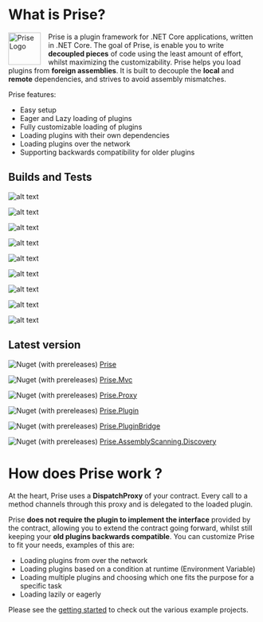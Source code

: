 # What is Prise?

<img src="https://github.com/merken/Prise/blob/master/docs/prise.png?raw=true" 
alt="Prise Logo" width="65" height="65" style="float:left; padding-right:15px;" />

Prise is a plugin framework for .NET Core applications, written in .NET Core.
The goal of Prise, is enable you to write **decoupled pieces** of code using the least amount of effort, whilst maximizing the customizability. Prise helps you load plugins from **foreign assemblies**. It is built to decouple the **local** and **remote** dependencies, and strives to avoid assembly mismatches.

Prise features:
- Easy setup
- Eager and Lazy loading of plugins
- Fully customizable loading of plugins
- Loading plugins with their own dependencies
- Loading plugins over the network
- Supporting backwards compatibility for older plugins

## Builds and Tests
![alt text](https://github.com/merken/prise/workflows/Prise%20Build%20.net%20core%202/badge.svg "Prise Build .NET CORE 2")

![alt text](https://github.com/merken/prise/workflows/Prise%20Build%20.net%20core%203/badge.svg "Prise Build .NET CORE 3")

![alt text](https://github.com/merken/prise/workflows/Prise%20unit%20tests/badge.svg "Prise Unit Tests")

![alt text](https://github.com/merken/prise/workflows/Prise%20integration%20tests%20.net%20core%202/badge.svg "Prise Integration Tests .Net Core 2")

![alt text](https://github.com/merken/prise/workflows/Prise%20integration%20tests%20.net%20core%203.0/badge.svg "Prise Integration Tests .Net Core 3.0")

![alt text](https://github.com/merken/prise/workflows/Prise%20backwards%20compatibility%20tests%20.net%20core%202%20on%203.1/badge.svg "Prise Backwards Compatibility Tests .Net Core 2 on 3")

![alt text](https://github.com/merken/prise/workflows/Prise%20backwards%20compatibility%20tests%20.net%20core%203.1/badge.svg "Prise Backwards Compatibility Tests .Net Core 3.1")

![alt text](https://github.com/merken/prise/workflows/Prise%20backwards%20compatibility%20tests%20.net%20core%203/badge.svg "Prise Backwards Compatibility Tests .Net Core 3")

![alt text](https://github.com/merken/prise/workflows/Prise%20backwards%20compatibility%20.net%20core%202/badge.svg "Prise Backwards Compatibility Tests .Net Core 2")

## Latest version
![Nuget (with prereleases)](https://img.shields.io/nuget/vpre/Prise) [Prise](https://www.nuget.org/packages/Prise) 

![Nuget (with prereleases)](https://img.shields.io/nuget/vpre/Prise.Mvc) [Prise.Mvc](https://www.nuget.org/packages/Prise.Mvc)

![Nuget (with prereleases)](https://img.shields.io/nuget/vpre/Prise.Proxy) [Prise.Proxy](https://www.nuget.org/packages/Prise.Proxy) 

![Nuget (with prereleases)](https://img.shields.io/nuget/vpre/Prise.Plugin) [Prise.Plugin](https://www.nuget.org/packages/Prise.Plugin) 

![Nuget (with prereleases)](https://img.shields.io/nuget/vpre/Prise.PluginBridge) [Prise.PluginBridge](https://www.nuget.org/packages/Prise.PluginBridge) 

![Nuget (with prereleases)](https://img.shields.io/nuget/vpre/Prise.AssemblyScanning.Discovery) [Prise.AssemblyScanning.Discovery](https://www.nuget.org/packages/Prise.AssemblyScanning.Discovery)


# How does Prise work ?
At the heart, Prise uses a **DispatchProxy** of your contract. Every call to a method channels through this proxy and is delegated to the loaded plugin.

Prise **does not require the plugin to implement the interface** provided by the contract, allowing you to extend the contract going forward, whilst still keeping your **old plugins backwards compatible**.
You can customize Prise to fit your needs, examples of this are:
- Loading plugins from over the network
- Loading plugins based on a condition at runtime (Environment Variable)
- Loading multiple plugins and choosing which one fits the purpose for a specific task
- Loading lazily or eagerly



Please see the [getting started](https://github.com/merken/Prise/blob/master/GettingStarted.md) to check out the various example projects.
